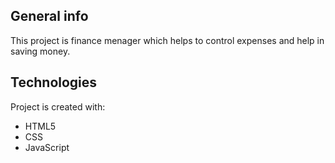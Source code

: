 ## General info
This project is finance menager which helps to control expenses and help in saving money.


## Technologies
Project is created with:
* HTML5
* CSS
* JavaScript
